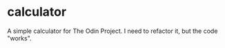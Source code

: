 # calculator
A simple calculator for The Odin Project. I need to refactor it, but the code "works".
